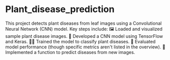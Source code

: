 # Plant_disease_prediction
This project detects plant diseases from leaf images using a Convolutional Neural Network (CNN) model. Key steps include:
🖼️ Loaded and visualized sample plant disease images.
🧠 Developed a CNN model using TensorFlow and Keras.
🏋️‍♀️ Trained the model to classify plant diseases.
🧪 Evaluated model performance (though specific metrics aren't listed in the overview).
🔮 Implemented a function to predict diseases from new images.
